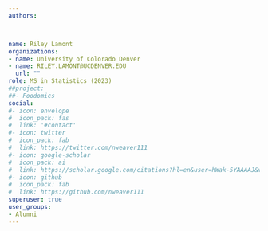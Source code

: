 ```yaml
---
authors: 



name: Riley Lamont
organizations:
- name: University of Colorado Denver
- name: RILEY.LAMONT@UCDENVER.EDU
  url: ""
role: MS in Statistics (2023)
##project:
##- Foodomics
social:
#- icon: envelope
#  icon_pack: fas
#  link: '#contact'
#- icon: twitter
#  icon_pack: fab
#  link: https://twitter.com/nweaver111
#- icon: google-scholar
#  icon_pack: ai
#  link: https://scholar.google.com/citations?hl=en&user=hWak-5YAAAAJ&view_op=list_works
#- icon: github
#  icon_pack: fab
#  link: https://github.com/nweaver111
superuser: true
user_groups:
- Alumni
---
```



